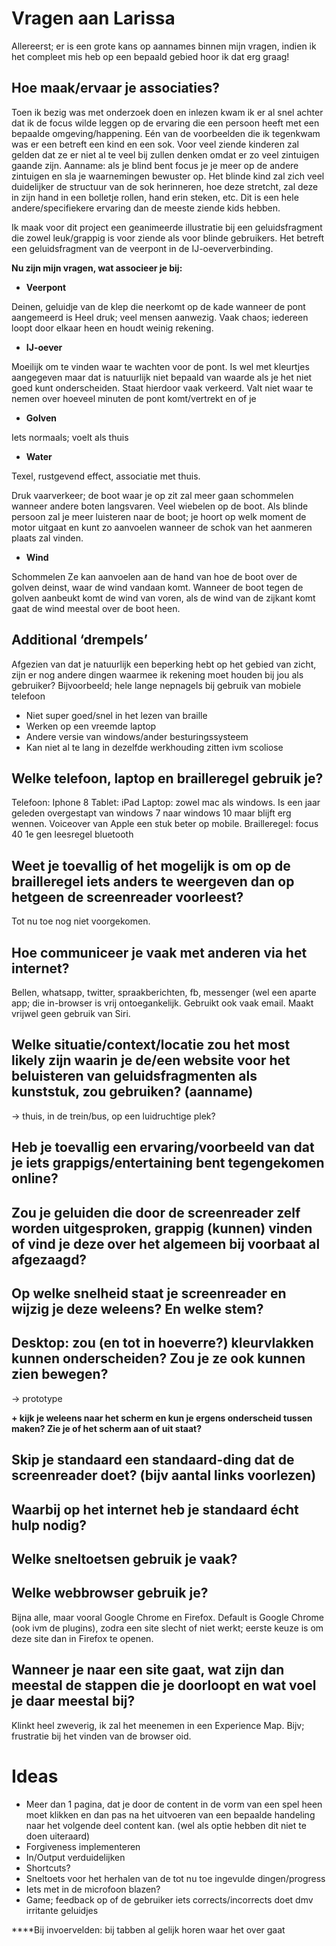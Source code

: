 # Vragen aan Larissa
Allereerst; er is een grote kans op aannames binnen mijn vragen, indien ik het compleet mis heb op een bepaald gebied hoor ik dat erg graag!

## Hoe maak/ervaar je associaties?

Toen ik bezig was met onderzoek doen en inlezen kwam ik er al snel achter dat ik de focus wilde leggen op de ervaring die een persoon heeft met een bepaalde omgeving/happening. Eén van de voorbeelden die ik tegenkwam was er een betreft een kind en een sok. Voor veel ziende kinderen zal gelden dat ze er niet al te veel bij zullen denken omdat er zo veel zintuigen gaande zijn. Aanname: als je blind bent focus je je meer op de andere zintuigen en sla je waarnemingen bewuster op. Het blinde kind zal zich veel duidelijker de structuur van de sok herinneren, hoe deze stretcht, zal deze in zijn hand in een bolletje rollen, hand erin steken, etc. Dit is een hele andere/specifiekere ervaring dan de meeste ziende kids hebben.

Ik maak voor dit project een geanimeerde illustratie bij een geluidsfragment die zowel leuk/grappig is voor ziende als voor blinde gebruikers. Het betreft een geluidsfragment van de veerpont in de IJ-oeververbinding.

**Nu zijn mijn vragen, wat associeer je bij:**

- **Veerpont**

Deinen, geluidje van de klep die neerkomt op de kade wanneer de pont aangemeerd is
Heel druk; veel mensen aanwezig. Vaak chaos; iedereen loopt door elkaar heen en houdt weinig rekening.                                                                                                                                                                                                            

- **IJ-oever**

Moeilijk om te vinden waar te wachten voor de pont. Is wel met kleurtjes aangegeven maar dat is natuurlijk niet bepaald van waarde als je het niet goed kunt onderscheiden.
Staat hierdoor vaak verkeerd.
Valt niet waar te nemen over hoeveel minuten de pont komt/vertrekt en of je 

- **Golven**

Iets normaals; voelt als thuis


- **Water**

Texel, rustgevend effect, associatie met thuis.

Druk vaarverkeer; de boot waar je op zit zal meer gaan schommelen wanneer andere boten langsvaren.
Veel wiebelen op de boot.
Als blinde persoon zal je meer luisteren naar de boot; je hoort op welk moment de motor uitgaat en kunt zo aanvoelen wanneer de schok van het aanmeren plaats zal vinden.


- **Wind**

Schommelen
Ze kan aanvoelen aan de hand van hoe de boot over de golven deinst, waar de wind vandaan komt.
Wanneer de boot tegen de golven aanbeukt komt de wind van voren, als de wind van de zijkant komt gaat de wind meestal over de boot heen.


## Additional ‘drempels’

Afgezien van dat je natuurlijk een beperking hebt op het gebied van zicht, zijn er nog andere dingen waarmee ik rekening moet houden bij jou als gebruiker?
Bijvoorbeeld; hele lange nepnagels bij gebruik van mobiele telefoon


- Niet super goed/snel in het lezen van braille
- Werken op een vreemde laptop 
- Andere versie van windows/ander besturingssysteem
- Kan niet al te lang in dezelfde werkhouding zitten ivm scoliose


## Welke telefoon, laptop en brailleregel gebruik je?

Telefoon: Iphone 8
Tablet: iPad
Laptop: zowel mac als windows. Is een jaar geleden overgestapt van windows 7 naar windows 10 maar blijft erg wennen. Voiceover van Apple een stuk beter op mobile.
Brailleregel: focus 40 1e gen leesregel bluetooth

## Weet je toevallig of het mogelijk is om op de brailleregel iets anders te weergeven dan op hetgeen de screenreader voorleest?

Tot nu toe nog niet voorgekomen.

## Hoe communiceer je vaak met anderen via het internet?

Bellen, whatsapp, twitter, spraakberichten, fb, messenger (wel een aparte app; die in-browser is vrij ontoegankelijk. Gebruikt ook vaak email. Maakt vrijwel geen gebruik van Siri.

## Welke situatie/context/locatie zou het most likely zijn waarin je de/een website voor het beluisteren van geluidsfragmenten als kunststuk, zou gebruiken? (aanname)

→ thuis, in de trein/bus, op een luidruchtige plek?


## Heb je toevallig een ervaring/voorbeeld van dat je iets grappigs/entertaining bent tegengekomen online?
## Zou je geluiden die door de screenreader zelf worden uitgesproken, grappig (kunnen) vinden of vind je deze over het algemeen bij voorbaat al afgezaagd?
## 
## Op welke snelheid staat je screenreader en wijzig je deze weleens? En welke stem?


## Desktop: zou (en tot in hoeverre?) kleurvlakken kunnen onderscheiden? Zou je ze ook kunnen zien bewegen?

→ prototype

**+ kijk je weleens naar het scherm en kun je ergens onderscheid tussen maken? Zie je of het scherm aan of uit staat?**


## Skip je standaard een standaard-ding dat de screenreader doet? (bijv aantal links voorlezen)


## Waarbij op het internet heb je standaard écht hulp nodig?


## Welke sneltoetsen gebruik je vaak?


## Welke webbrowser gebruik je?

Bijna alle, maar vooral Google Chrome en Firefox.
Default is Google Chrome (ook ivm de plugins), zodra een site slecht of niet werkt; eerste keuze is om deze site dan in Firefox te openen.

## Wanneer je naar een site gaat, wat zijn dan meestal de stappen die je doorloopt en wat voel je daar meestal bij?

Klinkt heel zweverig, ik zal het meenemen in een Experience Map. Bijv; frustratie bij het vinden van de browser oid.


# Ideas
- Meer dan 1 pagina, dat je door de content in de vorm van een spel heen moet klikken en dan pas na het uitvoeren van een bepaalde handeling naar het volgende deel content kan. (wel als optie hebben dit niet te doen uiteraard)
- Forgiveness implementeren
- In/Output verduidelijken
- Shortcuts?
- Sneltoets voor het herhalen van de tot nu toe ingevulde dingen/progress
- Iets met in de microfoon blazen?
- Game; feedback op of de gebruiker iets corrects/incorrects doet dmv irritante geluidjes 

****Bij invoervelden: bij tabben al gelijk horen waar het over gaat

